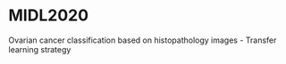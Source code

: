 # MIDL2020
Ovarian cancer classification based on histopathology images - Transfer learning strategy
